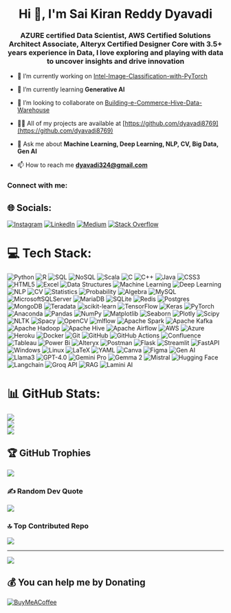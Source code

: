 <h1 align="center">Hi 👋, I'm Sai Kiran Reddy Dyavadi</h1>
<h3 align="center"> AZURE certified Data Scientist, AWS Certified Solutions Architect Associate, Alteryx Certified Designer Core with 3.5+ years experience in Data, I love exploring and playing with data to uncover insights and drive innovation </h3>

- 🔭 I’m currently working on [Intel-Image-Classification-with-PyTorch](https://github.com/dyavadi8769/Intel-Image-Classification-with-PyTorch)

- 🌱 I’m currently learning **Generative AI**

- 👯 I’m looking to collaborate on [Building-e-Commerce-Hive-Data-Warehouse](https://github.com/dyavadi8769/Building-e-Commerce-Hive-Data-Warehouse.git)


- 👨‍💻 All of my projects are available at [https://github.com/dyavadi8769](https://github.com/dyavadi8769)

- 💬 Ask me about **Machine Learning, Deep Learning, NLP, CV, Big Data, Gen AI**

- 📫 How to reach me **dyavadi324@gmail.com**

<h3 align="left">Connect with me:</h3>


## 🌐 Socials:
[![Instagram](https://img.shields.io/badge/Instagram-%23E4405F.svg?logo=Instagram&logoColor=white)](https://instagram.com/sai_kiran_dyavadi) [![LinkedIn](https://img.shields.io/badge/LinkedIn-%230077B5.svg?logo=linkedin&logoColor=white)](https://linkedin.com/in/sai-kiran-reddy-dyavadi-a108011aa) [![Medium](https://img.shields.io/badge/Medium-12100E?logo=medium&logoColor=white)](https://medium.com/@dyavadi324) [![Stack Overflow](https://img.shields.io/badge/-Stackoverflow-FE7A16?logo=stack-overflow&logoColor=white)](https://stackoverflow.com/users/sai-kiran-reddy-dyavadi) 

# 💻 Tech Stack:
![Python](https://img.shields.io/badge/python-3670A0?style=for-the-badge&logo=python&logoColor=ffdd54) ![R](https://img.shields.io/badge/r-%23276DC3.svg?style=for-the-badge&logo=r&logoColor=white) ![SQL](https://img.shields.io/badge/SQL-003B57?style=for-the-badge&logo=sql&logoColor=white) ![NoSQL](https://img.shields.io/badge/NoSQL-FF0000?style=for-the-badge&logo=nosql&logoColor=white) ![Scala](https://img.shields.io/badge/scala-%23DC322F.svg?style=for-the-badge&logo=scala&logoColor=white)  ![C](https://img.shields.io/badge/c-%2300599C.svg?style=for-the-badge&logo=c&logoColor=white) ![C++](https://img.shields.io/badge/c++-%2300599C.svg?style=for-the-badge&logo=c%2B%2B&logoColor=white) ![Java](https://img.shields.io/badge/java-%23ED8B00.svg?style=for-the-badge&logo=openjdk&logoColor=white) ![CSS3](https://img.shields.io/badge/css3-%231572B6.svg?style=for-the-badge&logo=css3&logoColor=white) ![HTML5](https://img.shields.io/badge/html5-%23E34F26.svg?style=for-the-badge&logo=html5&logoColor=white) ![Excel](https://img.shields.io/badge/Microsoft%20Excel-217346?style=for-the-badge&logo=microsoft-excel&logoColor=white)  ![Data Structures](https://img.shields.io/badge/Data%20Structures-FF5733?style=for-the-badge&logo=data-structures&logoColor=white)  ![Machine Learning](https://img.shields.io/badge/Machine%20Learning-FF6F00?style=for-the-badge&logo=machine-learning&logoColor=white) ![Deep Learning](https://img.shields.io/badge/Deep%20Learning-DC322F?style=for-the-badge&logo=deep-learning&logoColor=white) ![NLP](https://img.shields.io/badge/NLP-007396?style=for-the-badge&logo=nlp&logoColor=white) ![CV](https://img.shields.io/badge/Computer%20Vision-017CEE?style=for-the-badge&logo=computer-vision&logoColor=white) ![Statistics](https://img.shields.io/badge/Statistics-4D4D4D?style=for-the-badge&logo=statistics&logoColor=white) ![Probability](https://img.shields.io/badge/Probability-660066?style=for-the-badge&logo=probability&logoColor=white) ![Algebra](https://img.shields.io/badge/Algebra-8E44AD?style=for-the-badge&logo=algebra&logoColor=white)  ![MySQL](https://img.shields.io/badge/mysql-4479A1.svg?style=for-the-badge&logo=mysql&logoColor=white) ![MicrosoftSQLServer](https://img.shields.io/badge/Microsoft%20SQL%20Server-CC2927?style=for-the-badge&logo=microsoft%20sql%20server&logoColor=white) ![MariaDB](https://img.shields.io/badge/MariaDB-003545?style=for-the-badge&logo=mariadb&logoColor=white) ![SQLite](https://img.shields.io/badge/sqlite-%2307405e.svg?style=for-the-badge&logo=sqlite&logoColor=white) ![Redis](https://img.shields.io/badge/redis-%23DD0031.svg?style=for-the-badge&logo=redis&logoColor=white) ![Postgres](https://img.shields.io/badge/postgres-%23316192.svg?style=for-the-badge&logo=postgresql&logoColor=white)  ![MongoDB](https://img.shields.io/badge/MongoDB-%234ea94b.svg?style=for-the-badge&logo=mongodb&logoColor=white)  ![Teradata](https://img.shields.io/badge/Teradata-F37440?style=for-the-badge&logo=teradata&logoColor=white) ![scikit-learn](https://img.shields.io/badge/scikit--learn-%23F7931E.svg?style=for-the-badge&logo=scikit-learn&logoColor=white) ![TensorFlow](https://img.shields.io/badge/TensorFlow-%23FF6F00.svg?style=for-the-badge&logo=TensorFlow&logoColor=white) ![Keras](https://img.shields.io/badge/Keras-%23D00000.svg?style=for-the-badge&logo=Keras&logoColor=white) ![PyTorch](https://img.shields.io/badge/PyTorch-%23EE4C2C.svg?style=for-the-badge&logo=PyTorch&logoColor=white) ![Anaconda](https://img.shields.io/badge/Anaconda-%2344A833.svg?style=for-the-badge&logo=anaconda&logoColor=white)  ![Pandas](https://img.shields.io/badge/pandas-%23150458.svg?style=for-the-badge&logo=pandas&logoColor=white) ![NumPy](https://img.shields.io/badge/numpy-%23013243.svg?style=for-the-badge&logo=numpy&logoColor=white) ![Matplotlib](https://img.shields.io/badge/Matplotlib-%23ffffff.svg?style=for-the-badge&logo=Matplotlib&logoColor=black) ![Seaborn](https://img.shields.io/badge/Seaborn-4C8CBF?style=for-the-badge&logo=seaborn&logoColor=white)  ![Plotly](https://img.shields.io/badge/Plotly-%233F4F75.svg?style=for-the-badge&logo=plotly&logoColor=white)   ![Scipy](https://img.shields.io/badge/SciPy-%230C55A5.svg?style=for-the-badge&logo=scipy&logoColor=%white) ![NLTK](https://img.shields.io/badge/NLTK-0E4C92?style=for-the-badge&logo=nltk&logoColor=white) ![Spacy](https://img.shields.io/badge/Spacy-00BFFF?style=for-the-badge&logo=spacy&logoColor=white)  ![OpenCV](https://img.shields.io/badge/opencv-%23white.svg?style=for-the-badge&logo=opencv&logoColor=white) ![mlflow](https://img.shields.io/badge/mlflow-%23d9ead3.svg?style=for-the-badge&logo=numpy&logoColor=blue)    ![Apache Spark](https://img.shields.io/badge/Apache%20Spark-FDEE21?style=for-the-badge&logo=apachespark&logoColor=black) ![Apache Kafka](https://img.shields.io/badge/Apache%20Kafka-000?style=for-the-badge&logo=apachekafka) ![Apache Hadoop](https://img.shields.io/badge/Apache%20Hadoop-66CCFF?style=for-the-badge&logo=apachehadoop&logoColor=black) ![Apache Hive](https://img.shields.io/badge/Apache%20Hive-FDEE21?style=for-the-badge&logo=apachehive&logoColor=black) ![Apache Airflow](https://img.shields.io/badge/Apache%20Airflow-017CEE?style=for-the-badge&logo=Apache%20Airflow&logoColor=white)  ![AWS](https://img.shields.io/badge/AWS-%23FF9900.svg?style=for-the-badge&logo=amazon-aws&logoColor=white) ![Azure](https://img.shields.io/badge/azure-%230072C6.svg?style=for-the-badge&logo=microsoftazure&logoColor=white) ![Heroku](https://img.shields.io/badge/heroku-%23430098.svg?style=for-the-badge&logo=heroku&logoColor=white) ![Docker](https://img.shields.io/badge/docker-%230db7ed.svg?style=for-the-badge&logo=docker&logoColor=white) ![Git](https://img.shields.io/badge/git-%23F05033.svg?style=for-the-badge&logo=git&logoColor=white) ![GitHub](https://img.shields.io/badge/github-%23121011.svg?style=for-the-badge&logo=github&logoColor=white) ![GitHub Actions](https://img.shields.io/badge/github%20actions-%232671E5.svg?style=for-the-badge&logo=githubactions&logoColor=white)   ![Confluence](https://img.shields.io/badge/confluence-%23172BF4.svg?style=for-the-badge&logo=confluence&logoColor=white)  ![Tableau](https://img.shields.io/badge/Tableau-E97627?style=for-the-badge&logo=Tableau&logoColor=white)  ![Power Bi](https://img.shields.io/badge/power_bi-F2C811?style=for-the-badge&logo=powerbi&logoColor=black) ![Alteryx](https://img.shields.io/badge/Alteryx-%2338639E.svg?style=for-the-badge&logo=Alteryx&logoColor=white)  ![Postman](https://img.shields.io/badge/Postman-FF6C37?style=for-the-badge&logo=postman&logoColor=white) ![Flask](https://img.shields.io/badge/flask-%23000.svg?style=for-the-badge&logo=flask&logoColor=white) ![Streamlit](https://img.shields.io/badge/Streamlit-%23FF4B4B.svg?style=for-the-badge&logo=streamlit&logoColor=white) ![FastAPI](https://img.shields.io/badge/FastAPI-005571?style=for-the-badge&logo=fastapi)  ![Windows](https://img.shields.io/badge/Windows-%234D4D4D.svg?style=for-the-badge&logo=windows-terminal&logoColor=white) ![Linux](https://img.shields.io/badge/Linux-FCC624?style=for-the-badge&logo=linux&logoColor=black)    ![LaTeX](https://img.shields.io/badge/latex-%23008080.svg?style=for-the-badge&logo=latex&logoColor=white)   ![YAML](https://img.shields.io/badge/yaml-%23ffffff.svg?style=for-the-badge&logo=yaml&logoColor=151515) ![Canva](https://img.shields.io/badge/Canva-%2300C4CC.svg?style=for-the-badge&logo=Canva&logoColor=white) ![Figma](https://img.shields.io/badge/figma-%23F24E1E.svg?style=for-the-badge&logo=figma&logoColor=white) ![Gen AI](https://img.shields.io/badge/Gen%20AI-FF69B4?style=for-the-badge&logo=artificial-intelligence&logoColor=white) ![Llama3](https://img.shields.io/badge/Llama3-1E90FF?style=for-the-badge&logo=llama&logoColor=white) ![GPT-4.0](https://img.shields.io/badge/GPT--4.0-8A2BE2?style=for-the-badge&logo=OpenAI&logoColor=white) ![Gemini Pro](https://img.shields.io/badge/Gemini%20Pro-FF4500?style=for-the-badge&logo=constellation&logoColor=white) ![Gemma 2](https://img.shields.io/badge/Gemma%202-FFD700?style=for-the-badge&logo=gem&logoColor=white) ![Mistral](https://img.shields.io/badge/Mistral-00CED1?style=for-the-badge&logo=weather&logoColor=white) ![Hugging Face](https://img.shields.io/badge/Hugging%20Face-FFB6C1?style=for-the-badge&logo=hugging-face&logoColor=white) ![Langchain](https://img.shields.io/badge/Langchain-32CD32?style=for-the-badge&logo=chain&logoColor=white) ![Groq API](https://img.shields.io/badge/Groq%20API-000080?style=for-the-badge&logo=api&logoColor=white) ![RAG](https://img.shields.io/badge/RAG-FF6347?style=for-the-badge&logo=graphql&logoColor=white) ![Lamini AI](https://img.shields.io/badge/Lamini%20AI-008080?style=for-the-badge&logo=ai&logoColor=white)


# 📊 GitHub Stats:
![](https://github-readme-stats.vercel.app/api?username=dyavadi8769&theme=dark&hide_border=false&include_all_commits=false&count_private=false)<br/>
![](https://github-readme-streak-stats.herokuapp.com/?user=dyavadi8769&theme=dark&hide_border=false)<br/>
![](https://github-readme-stats.vercel.app/api/top-langs/?username=dyavadi8769&theme=dark&hide_border=false&include_all_commits=false&count_private=false&layout=compact)

## 🏆 GitHub Trophies
![](https://github-profile-trophy.vercel.app/?username=dyavadi8769&theme=radical&no-frame=false&no-bg=true&margin-w=4)

### ✍️ Random Dev Quote
![](https://quotes-github-readme.vercel.app/api?type=vetical&theme=radical)

### 🔝 Top Contributed Repo
![](https://github-contributor-stats.vercel.app/api?username=dyavadi8769&limit=5&theme=dark&combine_all_yearly_contributions=true)

---
[![](https://visitcount.itsvg.in/api?id=dyavadi8769&icon=0&color=0)](https://visitcount.itsvg.in)

  ## 💰 You can help me by Donating
  [![BuyMeACoffee](https://img.shields.io/badge/Buy%20Me%20a%20Coffee-ffdd00?style=for-the-badge&logo=buy-me-a-coffee&logoColor=black)](https://buymeacoffee.com/dyavadi8769) 

